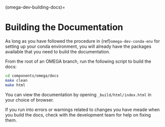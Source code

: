 (omega-dev-building-docs)=

# Building the Documentation

As long as you have followed the procedure in {ref}`omega-dev-conda-env` for
setting up your conda environment, you will already have the packages available
that you need to build the documentation.

From the root of an OMEGA branch, run the following script to build the docs:

```bash
cd components/omega/docs
make clean
make html
```

You can view the documentation by opening `_build/html/index.html` in your
choice of browser.

If you run into errors or warnings related to changes you have meade when you
build the docs, check with the development team for help on fixing them.
